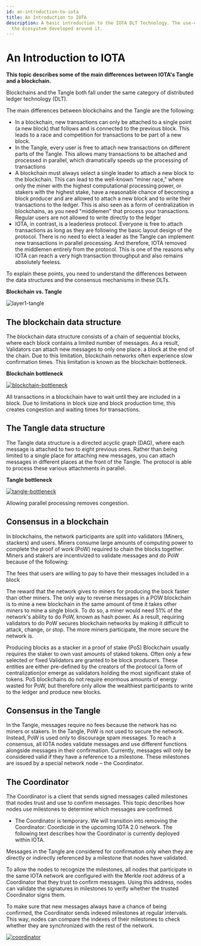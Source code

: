 ```yaml
---
id: an-introduction-to-iota
title: An Introduction to IOTA
description: A basic introduction to the IOTA DLT Technology. The use-cases and
  the Ecosystem developed around it.
---
```


# An Introduction to IOTA

**This topic describes some of the main differences between IOTA's Tangle and a blockchain.**

Blockchains and the Tangle both fall under the same category of distributed ledger technology (DLT).

The main differences between blockchains and the Tangle are the following:

- In a blockchain, new transactions can only be attached to a single point (a new block) that follows and is connected to the previous block. This leads to a race and competition for transactions to be part of a new block.
- In the Tangle, every user is free to attach new transactions on different parts of the Tangle. This allows many transactions to be attached and processed in parallel, which dramatically speeds up the processing of transactions
- A blockchain must always select a single leader to attach a new block to the blockchain. This can lead to the well-known "miner race," where only the miner with the highest computational processing power, or stakers with the highest stake, have a reasonable chance of becoming a block producer and are allowed to attach a new block and to write their transactions to the ledger. This is also seen as a form of centralization in blockchains, as you need "middlemen" that process your transactions. Regular users are not allowed to write directly to the ledger
- IOTA, in contrast, is a leaderless protocol. Everyone is free to attach transactions as long as they are following the basic layout design of the protocol. There is no need to elect a leader as the Tangle can implement new transactions in parallel processing. And therefore, IOTA removed the middlemen entirely from the protocol. This is one of the reasons why IOTA can reach a very high transaction throughput and also remains absolutely feeless.

To explain these points, you need to understand the differences between the data structures and the consensus mechanisms in these DLTs.

**Blockchain vs. Tangle**

![layer1-tangle](/img/learn/layer1-tangle.png)

## **The blockchain data structure**

The blockchain data structure consists of a chain of sequential blocks, where each block contains a limited number of messages. As a result, Validators can attach new messages to only one place: a block at the end of the chain. Due to this limitation, blockchain networks often experience slow confirmation times. This limitation is known as the blockchain bottleneck.

**Blockchain bottleneck**

[![blockchain-bottleneck](/img/learn/blockchain-bottleneck.gif)](/img/learn/blockchain-bottleneck.gif)

All transactions in a blockchain have to wait until they are included in a block. Due to limitations in block size and block production time, this creates congestion and waiting times for transactions.

## **The Tangle data structure**

The Tangle data structure is a directed acyclic graph (DAG), where each message is attached to two to eight previous ones. Rather than being limited to a single place for attaching new messages, you can attach messages in different places at the front of the Tangle. The protocol is able to process these various attachments in parallel.

**Tangle bottleneck**

[![tangle-bottleneck](/img/learn/tangle-bottleneck.gif)](/img/learn/tangle-bottleneck.gif)

Allowing parallel processing removes congestion.

## **Consensus in a blockchain**

In blockchains, the network participants are split into validators (Miners, stackers) and users. Miners consume large amounts of computing power to complete the proof of work (PoW) required to chain the blocks together. Miners and stakers are incentivized to validate messages and do PoW because of the following:

The fees that users are willing to pay to have their messages included in a block

The reward that the network gives to miners for producing the bock faster than other miners. The only way to reverse messages in a POW blockchain is to mine a new blockchain in the same amount of time it takes other miners to mine a single block. To do so, a miner would need 51% of the network's ability to do PoW, known as hash power. As a result, requiring validators to do PoW secures blockchain networks by making it difficult to attack, change, or stop. The more miners participate, the more secure the network is.

Producing blocks as a stacker in a proof of stake (PoS) Blockchain usually requires the staker to own vast amounts of staked tokens. Often only a few selected or fixed Validators are granted to be block producers. These entities are either pre-defined by the creators of the protocol (a form of centralization)or emerge as validators holding the most significant stake of tokens. PoS blockchains do not require enormous amounts of energy wasted for PoW, but therefore only allow the wealthiest participants to write to the ledger and produce new blocks.

## **Consensus in the Tangle**

In the Tangle, messages require no fees because the network has no miners or stakers. In the Tangle, PoW is not used to secure the network. Instead, PoW is used only to discourage spam messages. To reach a consensus, all IOTA nodes validate messages and use different functions alongside messages in their confirmation. Currently, messages will only be considered valid if they have a reference to a milestone. These milestones are issued by a special network node – the Coordinator.

## **The Coordinator**

The Coordinator is a client that sends signed messages called milestones that nodes trust and use to confirm messages. This topic describes how nodes use milestones to determine which messages are confirmed.

- The Coordinator is temporary. We will transition into removing the Coordinator: Coordicide in the upcoming IOTA 2.0 network. The following text describes how the Coordinator is currently deployed within IOTA.

Messages in the Tangle are considered for confirmation only when they are directly or indirectly referenced by a milestone that nodes have validated.

To allow the nodes to recognize the milestones, all nodes that participate in the same IOTA network are configured with the Merkle root address of a Coordinator that they trust to confirm messages. Using this address, nodes can validate the signatures in milestones to verify whether the trusted Coordinator signs them.

To make sure that new messages always have a chance of being confirmed, the Coordinator sends indexed milestones at regular intervals. This way, nodes can compare the indexes of their milestones to check whether they are synchronized with the rest of the network.

[![coordinator](/img/learn/milestones.gif)](/img/learn/milestones.gif)
